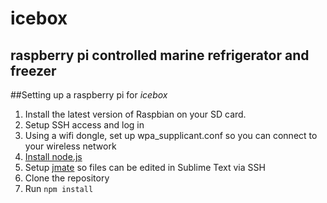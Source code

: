 icebox
======
raspberry pi controlled marine refrigerator and freezer
-------------------------------------------------------

##Setting up a raspberry pi for _icebox_

1. Install the latest version of Raspbian on your SD card.
2. Setup SSH access and log in
3. Using a wifi dongle, set up wpa_supplicant.conf so you can connect to your wireless network
4. [Install node.js](https://learn.adafruit.com/node-embedded-development/installing-node-dot-js)
5. Setup [jmate](https://www.npmjs.com/package/jmate) so files can be edited in Sublime Text via SSH
6. Clone the repository
7. Run `npm install`